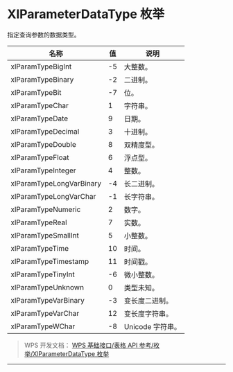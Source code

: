# XlParameterDataType 枚举

指定查询参数的数据类型。

| 名称                     | 值  | 说明             |
|--------------------------|-----|------------------|
| xlParamTypeBigInt        | -5  | 大整数。         |
| xlParamTypeBinary        | -2  | 二进制。         |
| xlParamTypeBit           | -7  | 位。             |
| xlParamTypeChar          | 1   | 字符串。         |
| xlParamTypeDate          | 9   | 日期。           |
| xlParamTypeDecimal       | 3   | 十进制。         |
| xlParamTypeDouble        | 8   | 双精度型。       |
| xlParamTypeFloat         | 6   | 浮点型。         |
| xlParamTypeInteger       | 4   | 整数。           |
| xlParamTypeLongVarBinary | -4  | 长二进制。       |
| xlParamTypeLongVarChar   | -1  | 长字符串。       |
| xlParamTypeNumeric       | 2   | 数字。           |
| xlParamTypeReal          | 7   | 实数。           |
| xlParamTypeSmallInt      | 5   | 小整数。         |
| xlParamTypeTime          | 10  | 时间。           |
| xlParamTypeTimestamp     | 11  | 时间戳。         |
| xlParamTypeTinyInt       | -6  | 微小整数。       |
| xlParamTypeUnknown       | 0   | 类型未知。       |
| xlParamTypeVarBinary     | -3  | 变长度二进制。   |
| xlParamTypeVarChar       | 12  | 变长度字符串。   |
| xlParamTypeWChar         | -8  | Unicode 字符串。 |

> WPS 开发文档： [WPS 基础接口/表格 API 参考/枚举/XlParameterDataType 枚举](https://qn.cache.wpscdn.cn/encs/doc/office_v19/topics/WPS%20%E5%9F%BA%E7%A1%80%E6%8E%A5%E5%8F%A3/%E8%A1%A8%E6%A0%BC%20API%20%E5%8F%82%E8%80%83/%E6%9E%9A%E4%B8%BE/XlParameterDataType%20%E6%9E%9A%E4%B8%BE.html)

------------------------------------------------------------------------

